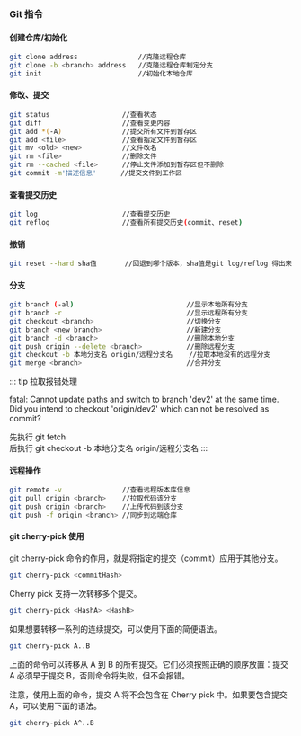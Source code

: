 ### Git 指令

#### 创建仓库/初始化

```bash
git clone address               //克隆远程仓库
git clone -b <branch> address   //克隆远程仓库制定分支
git init                        //初始化本地仓库
```

#### 修改、提交

```bash
git status                  //查看状态
git diff                    //查看变更内容
git add *(-A)               //提交所有文件到暂存区
git add <file>              //查看指定文件到暂存区
git mv <old> <new>          //文件改名
git rm <file>               //删除文件
git rm --cached <file>      //停止文件添加到暂存区但不删除
git commit -m'描述信息'      //提交文件到工作区
```

#### 查看提交历史

```bash
git log                     //查看提交历史
git reflog                  //查看所有提交历史(commit、reset)
```

#### 撤销

```bash
git reset --hard sha值       //回退到哪个版本，sha值是git log/reflog 得出来的
```

#### 分支

```bash
git branch (-al)                            //显示本地所有分支
git branch -r                               //显示远程所有分支
git checkout <branch>                       //切换分支
git branch <new branch>                     //新建分支
git branch -d <branch>                      //删除本地分支
git push origin --delete <branch>           //删除远程分支
git checkout -b 本地分支名 origin/远程分支名    //拉取本地没有的远程分支
git merge <branch>                          //合并分支
```

::: tip 拉取报错处理

fatal: Cannot update paths and switch to branch 'dev2' at the same time.
Did you intend to checkout 'origin/dev2' which can not be resolved as commit?

先执行 git fetch  
后执行 git checkout -b 本地分支名 origin/远程分支名
:::

#### 远程操作

```bash
git remote -v               //查看远程版本库信息
git pull origin <branch>    //拉取代码该分支
git push origin <branch>    //上传代码到该分支
git push -f origin <branch> //同步到远端仓库
```

#### git cherry-pick 使用

git cherry-pick 命令的作用，就是将指定的提交（commit）应用于其他分支。

```bash
git cherry-pick <commitHash>
```

Cherry pick 支持一次转移多个提交。

```bash
git cherry-pick <HashA> <HashB>
```

如果想要转移一系列的连续提交，可以使用下面的简便语法。

```bash
git cherry-pick A..B 
```
上面的命令可以转移从 A 到 B 的所有提交。它们必须按照正确的顺序放置：提交 A 必须早于提交 B，否则命令将失败，但不会报错。

注意，使用上面的命令，提交 A 将不会包含在 Cherry pick 中。如果要包含提交 A，可以使用下面的语法。

```bash
git cherry-pick A^..B 
```
